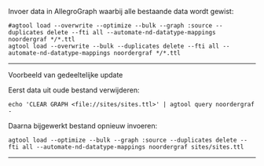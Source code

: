 Invoer data in AllegroGraph waarbij alle bestaande data wordt gewist:

```
#agtool load --overwrite --optimize --bulk --graph :source --duplicates delete --fti all --automate-nd-datatype-mappings noordergraf */*.ttl
agtool load --overwrite --bulk --duplicates delete --fti all --automate-nd-datatype-mappings noordergraf */*.ttl
```

----

Voorbeeld van gedeeltelijke update

Eerst data uit oude bestand verwijderen:

```
echo 'CLEAR GRAPH <file://sites/sites.ttl>' | agtool query noordergraf -
```

Daarna bijgewerkt bestand opnieuw invoeren:

```
agtool load --optimize --bulk --graph :source --duplicates delete --fti all --automate-nd-datatype-mappings noordergraf sites/sites.ttl
```

----
